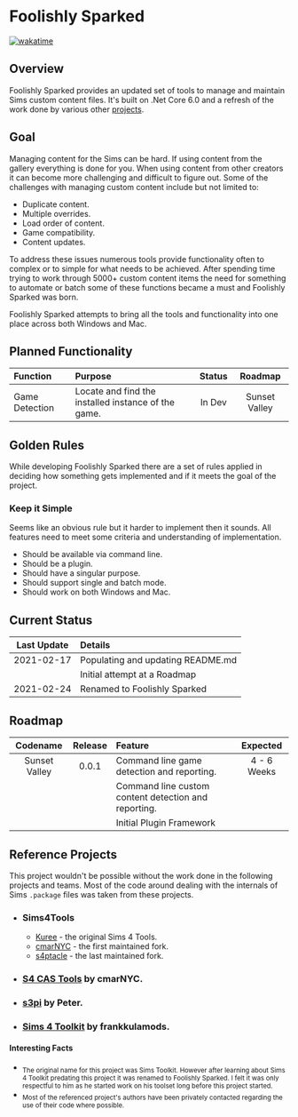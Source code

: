 # Foolishly Sparked

[![wakatime](https://wakatime.com/badge/github/BinaryMisfit/sims-toolkit.svg)](https://wakatime.com/badge/github/BinaryMisfit/sims-toolkit)

## Overview

Foolishly Sparked provides an updated set of tools to manage and maintain Sims custom content files. It's built on .Net
Core 6.0 and a refresh of the work done by various other [projects](#reference-projects).

## Goal

Managing content for the Sims can be hard. If using content from the gallery everything is done for you. When using
content from other creators it can become more challenging and difficult to figure out. Some of the challenges with
managing custom content include but not limited to:

- Duplicate content.
- Multiple overrides.
- Load order of content.
- Game compatibility.
- Content updates.

To address these issues numerous tools provide functionality often to complex or to simple for what needs to be
achieved. After spending time trying to work through 5000+ custom content items the need for something to automate or
batch some of these functions became a must and Foolishly Sparked was born.

Foolishly Sparked attempts to bring all the tools and functionality into one place across both Windows and Mac.

## Planned Functionality

| Function       | Purpose                                             | Status |    Roadmap    |
|:---------------|:----------------------------------------------------|:------:|:-------------:|
| Game Detection | Locate and find the installed instance of the game. | In Dev | Sunset Valley |

## Golden Rules

While developing Foolishly Sparked there are a set of rules applied in deciding how something gets implemented and if it
meets the goal of the project.

### Keep it Simple

Seems like an obvious rule but it harder to implement then it sounds. All features need to meet some criteria and
understanding of implementation.

- Should be available via command line.
- Should be a plugin.
- Should have a singular purpose.
- Should support single and batch mode.
- Should work on both Windows and Mac.

## Current Status

| Last Update | Details                           |
|:-----------:|:----------------------------------|
| 2021-02-17  | Populating and updating README.md |
|             | Initial attempt at a Roadmap      |
| 2021-02-24  | Renamed to Foolishly Sparked      |

## Roadmap

|   Codename    | Release | Feature                                              |  Expected   |
|:-------------:|:-------:|:-----------------------------------------------------|:-----------:|
| Sunset Valley |  0.0.1  | Command line game detection and reporting.           | 4 - 6 Weeks |
|               |         | Command line custom content detection and reporting. |             |
|               |         | Initial Plugin Framework                             |             |

## Reference Projects

This project wouldn't be possible without the work done in the following projects and teams. Most of the code around
dealing with the internals of Sims `.package` files was taken from these projects.

- ### Sims4Tools
    - [Kuree](https://github.com/Kuree/Sims4Tools) - the original Sims 4 Tools.
    - [cmarNYC](https://github.com/cmarNYC/Sims4Tools) - the first maintained fork.
    - [s4ptacle](https://github.com/s4ptacle/Sims4Tools) - the last maintained fork.
- ### [S4 CAS Tools](https://modthesims.info/d/582348/s4-cas-tools-updated-to-v3-5-3-1-on-9-11-2021.html) by cmarNYC.
- ### [s3pi](http://s3pi.sourceforge.net/) by Peter.
- ### [Sims 4 Toolkit](https://sims4toolkit.com/) by frankkulamods.

#### Interesting Facts

- <sub>The original name for this project was Sims Toolkit. However after learning about Sims 4 Toolkit predating this
  project it was renamed to Foolishly Sparked. I felt it was only respectful to him as he started work on his toolset
  long before this project started.</sub>
- <sub>Most of the referenced project's authors have been privately contacted regarding the use of their code where possible.</sub>
